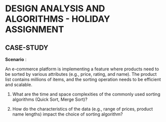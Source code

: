 # DESIGN ANALYSIS AND ALGORITHMS -  HOLIDAY ASSIGNMENT

## CASE-STUDY 
**Scenario** : 

An e-commerce platform is implementing a feature where products need to be sorted by various attributes (e.g., price, rating, and name). The product list contains millions of items, and the sorting operation needs to be efficient and scalable.

1. What are the time and space complexities of the commonly used sorting algorithms (Quick Sort, Merge Sort)?

3. How do the characteristics of the data (e.g., range of prices, product name lengths) impact the choice of sorting algorithm?

